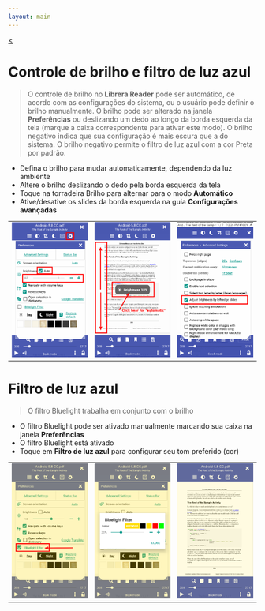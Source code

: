 ```yaml
---
layout: main
---
```

[<](/wiki/faq/pt)

# Controle de brilho e filtro de luz azul

> O controle de brilho no **Librera Reader** pode ser automático, de acordo com as configurações do sistema, ou o usuário pode definir o brilho manualmente.
O brilho pode ser alterado na janela **Preferências** ou deslizando um dedo ao longo da borda esquerda da tela (marque a caixa correspondente para ativar este modo).
O brilho negativo indica que sua configuração é mais escura que a do sistema.
O brilho negativo permite o filtro de luz azul com a cor Preta por padrão.


* Defina o brilho para mudar automaticamente, dependendo da luz ambiente
* Altere o brilho deslizando o dedo pela borda esquerda da tela
* Toque na torradeira Brilho para alternar para o modo **Automático**
* Ative/desative os slides da borda esquerda na guia **Configurações avançadas**

||||
|-|-|-|
|![](1.png)|![](2.png)|![](3.png)|

# Filtro de luz azul
> O filtro Bluelight trabalha em conjunto com o brilho

* O filtro Bluelight pode ser ativado manualmente marcando sua caixa na janela **Preferências**
* O filtro Bluelight está ativado
* Toque em **Filtro de luz azul** para configurar seu tom preferido (cor)

||||
|-|-|-|
|![](7.png)|![](6.png)|![](8.png)|
